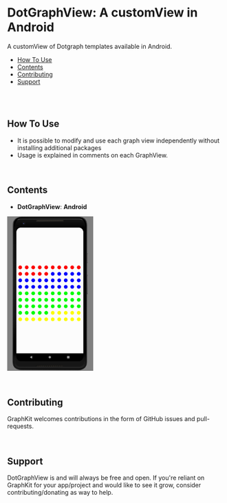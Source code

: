 # DotGraphView: A customView in Android

A customView of Dotgraph templates available in Android.

- [How To Use](#HowToUse)
- [Contents](#contents)
- [Contributing](#contributing)
- [Support](#support)

<br/>

<br/>

## How To Use

- It is possible to modify and use each graph view independently without installing additional packages
- Usage is explained in comments on each GraphView.

<br/>

## Contents

- **DotGraphView**: **Android**
<p>
<img align="center" alt="Android" width="200px" src="img/DotGraph.png"/>
</p>

<br/>

## Contributing

GraphKit welcomes contributions in the form of GitHub issues and pull-requests.

<br/>

## Support

DotGraphView is and will always be free and open. If you're reliant on GraphKit for your app/project and would like to see it grow, consider contributing/donating as way to help.

<br/>
